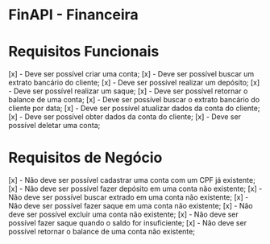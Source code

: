 # FinAPI - Financeira

# Requisitos Funcionais

[x] - Deve ser possível criar uma conta;
[x] - Deve ser possível buscar um extrato bancário do cliente;
[x] - Deve ser possível realizar um depósito;
[x] - Deve ser possível realizar um saque;
[x] - Deve ser possível retornar o balance de uma conta;
[x] - Deve ser possível buscar o extrato bancário do cliente por data;
[x] - Deve ser possível atualizar dados da conta do cliente;
[x] - Deve ser possível obter dados da conta do cliente;
[x] - Deve ser possível deletar uma conta;

# Requisitos de Negócio

[x] - Não deve ser possível cadastrar uma conta com um CPF já existente;
[x] - Não deve ser possível fazer depósito em uma conta não existente;
[x] - Não deve ser possível buscar extrado em uma conta não existente;
[x] - Não deve ser possível fazer saque em uma conta não existente;
[x] - Não deve ser possível excluir uma conta não existente;
[x] - Não deve ser possível fazer saque quando o saldo for insuficiente;
[x] - Não deve ser possível retornar o balance de uma conta não existente;
